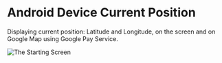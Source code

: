 # Android Device Current Position

Displaying current position: Latitude and Longitude, on the screen and on Google Map using Google Pay Service.

![The Starting Screen](https://github.com/KawtharE/AndroidGoogleMapCurrentPos/assets/StartingPage.jpg)
